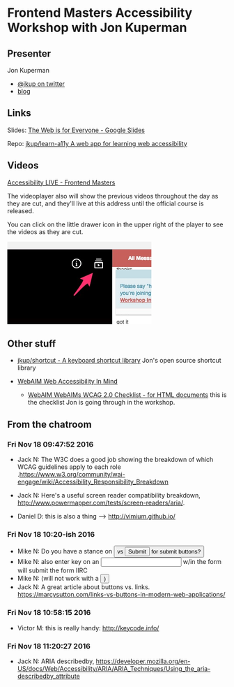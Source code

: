 # Frontend Masters Accessibility Workshop with Jon Kuperman


## Presenter

Jon Kuperman

* [@jkup on twitter](https://twitter.com/jkup)
* [blog](https://jonkuperman.com/)


## Links

Slides: [The Web is for Everyone - Google Slides](https://docs.google.com/presentation/d/1_CRR-bJFX5Xt-2Tx_lPMDSMUtoxe8s8kAF7DDDXVvc8/edit#slide=id.p)

Repo: [jkup/learn-a11y A web app for learning web accessibility](https://github.com/jkup/learn-a11y)


## Videos

[Accessibility LIVE - Frontend Masters](https://frontendmasters.com/live-event/accessibility-live/)

The videoplayer also will show the previous videos throughout the
day as they are cut, and they'll live at this address until the
official course is released.

You can click on the little drawer icon in the upper right of the
player to see the videos as they are cut.

![](video-drawer.jpg)



## Other stuff

* [jkup/shortcut - A keyboard shortcut library](https://github.com/jkup/shortcut)
  Jon's open source shortcut library

* [WebAIM Web Accessibility In Mind](http://webaim.org/)
  * [WebAIM WebAIMs WCAG 2.0 Checklist - for HTML documents](http://webaim.org/standards/wcag/checklist)
	this is the checklist Jon is going through in the workshop.



## From the chatroom

### Fri Nov 18 09:47:52 2016

- Jack N: The W3C does a good job showing the breakdown of which WCAG guidelines apply to each role .https://www.w3.org/community/wai-engage/wiki/Accessibility_Responsibility_Breakdown

- Jack N: Here's a useful screen reader compatibility breakdown, http://www.powermapper.com/tests/screen-readers/aria/.

- Daniel D: this is also a thing --> http://vimium.github.io/

### Fri Nov 18 10:20-ish 2016

- Mike N: Do you have a stance on <button> vs <input type="submit"/> for submit buttons?
- Mike N: also enter key on an <input> w/in the form will submit the form IIRC
- Mike N: (will not work with a <button onClick=...> )
- Jack N: A great article about buttons vs. links. https://marcysutton.com/links-vs-buttons-in-modern-web-applications/

### Fri Nov 18 10:58:15 2016

- Victor M: this is really handy: http://keycode.info/

### Fri Nov 18 11:20:27 2016

- Jack N: ARIA describedby, https://developer.mozilla.org/en-US/docs/Web/Accessibility/ARIA/ARIA_Techniques/Using_the_aria-describedby_attribute
